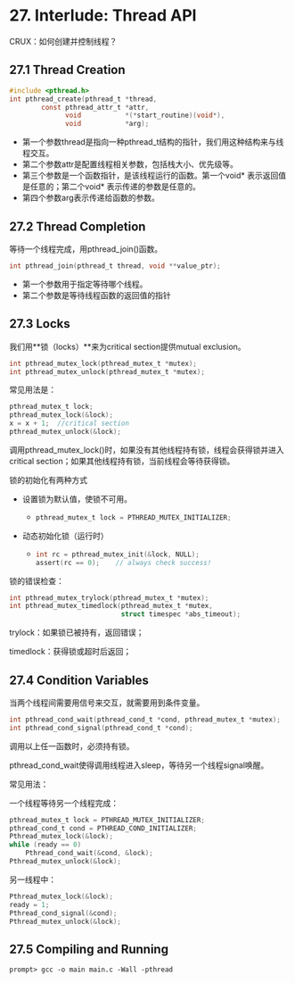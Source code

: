 # 27. Interlude: Thread API

CRUX：如何创建并控制线程？

## 27.1 Thread Creation

```c
#include <pthread.h>
int pthread_create(pthread_t *thread,
		const pthread_attr_t *attr,
			  void 			 *(*start_routine)(void*),
			  void           *arg);
```

* 第一个参数thread是指向一种pthread\_t结构的指针，我们用这种结构来与线程交互。
* 第二个参数attr是配置线程相关参数，包括栈大小、优先级等。
* 第三个参数是一个函数指针，是该线程运行的函数。第一个void\* 表示返回值是任意的；第二个void\* 表示传递的参数是任意的。
* 第四个参数arg表示传递给函数的参数。

## 27.2 Thread Completion

等待一个线程完成，用pthread\_join()函数。

```c
int pthread_join(pthread_t thread, void **value_ptr);
```

* 第一个参数用于指定等待哪个线程。
* 第二个参数是等待线程函数的返回值的指针

## 27.3 Locks

我们用**锁（locks）**来为critical section提供mutual exclusion。

```c
int pthread_mutex_lock(pthread_mutex_t *mutex);
int pthread_mutex_unlock(pthread_mutex_t *mutex);
```

常见用法是：

```c
pthread_mutex_t lock;
pthread_mutex_lock(&lock);
x = x + 1;	//critical section
pthread_mutex_unlock(&lock);
```

调用pthread\_mutex\_lock()时，如果没有其他线程持有锁，线程会获得锁并进入critical section；如果其他线程持有锁，当前线程会等待获得锁。

锁的初始化有两种方式

* 设置锁为默认值，使锁不可用。
  * ```c
    pthread_mutex_t lock = PTHREAD_MUTEX_INITIALIZER;
    ```
* 动态初始化锁（运行时）
  * ```c
    int rc = pthread_mutex_init(&lock, NULL);
    assert(rc == 0);	// always check success!
    ```

锁的错误检查：

```c
int pthread_mutex_trylock(pthread_mutex_t *mutex);
int pthread_mutex_timedlock(pthread_mutex_t *mutex,
							struct timespec *abs_timeout);
```

trylock：如果锁已被持有，返回错误；

timedlock：获得锁或超时后返回；

## 27.4 Condition Variables

当两个线程间需要用信号来交互，就需要用到条件变量。

```c
int pthread_cond_wait(pthread_cond_t *cond, pthread_mutex_t *mutex);
int pthread_cond_signal(pthread_cond_t *cond);
```

调用以上任一函数时，必须持有锁。

pthread\_cond\_wait使得调用线程进入sleep，等待另一个线程signal唤醒。

常见用法：

一个线程等待另一个线程完成：

```c
pthread_mutex_t lock = PTHREAD_MUTEX_INITIALIZER;
pthread_cond_t cond = PTHREAD_COND_INITIALIZER;
Pthread_mutex_lock(&lock);
while (ready == 0)
	Pthread_cond_wait(&cond, &lock);
Pthread_mutex_unlock(&lock);
```

另一线程中：

```c
Pthread_mutex_lock(&lock);
ready = 1;
Pthread_cond_signal(&cond);
Pthread_mutex_unlock(&lock);
```

## 27.5 Compiling and Running

```shell
prompt> gcc -o main main.c -Wall -pthread
```
